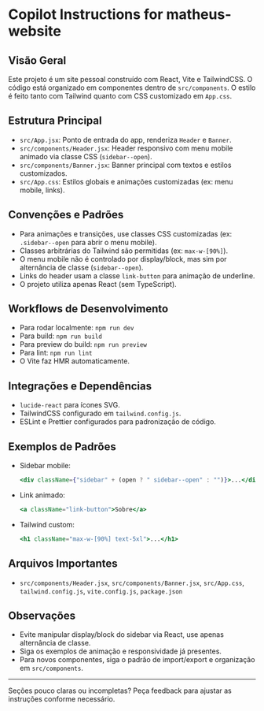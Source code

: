 # Copilot Instructions for matheus-website

## Visão Geral
Este projeto é um site pessoal construído com React, Vite e TailwindCSS. O código está organizado em componentes dentro de `src/components`. O estilo é feito tanto com Tailwind quanto com CSS customizado em `App.css`.

## Estrutura Principal
- `src/App.jsx`: Ponto de entrada do app, renderiza `Header` e `Banner`.
- `src/components/Header.jsx`: Header responsivo com menu mobile animado via classe CSS (`sidebar--open`).
- `src/components/Banner.jsx`: Banner principal com textos e estilos customizados.
- `src/App.css`: Estilos globais e animações customizadas (ex: menu mobile, links).

## Convenções e Padrões
- Para animações e transições, use classes CSS customizadas (ex: `.sidebar--open` para abrir o menu mobile).
- Classes arbitrárias do Tailwind são permitidas (ex: `max-w-[90%]`).
- O menu mobile não é controlado por display/block, mas sim por alternância de classe (`sidebar--open`).
- Links do header usam a classe `link-button` para animação de underline.
- O projeto utiliza apenas React (sem TypeScript).

## Workflows de Desenvolvimento
- Para rodar localmente: `npm run dev`
- Para build: `npm run build`
- Para preview do build: `npm run preview`
- Para lint: `npm run lint`
- O Vite faz HMR automaticamente.

## Integrações e Dependências
- `lucide-react` para ícones SVG.
- TailwindCSS configurado em `tailwind.config.js`.
- ESLint e Prettier configurados para padronização de código.

## Exemplos de Padrões
- Sidebar mobile:
  ```jsx
  <div className={"sidebar" + (open ? " sidebar--open" : "")}>...</div>
  ```
- Link animado:
  ```jsx
  <a className="link-button">Sobre</a>
  ```
- Tailwind custom:
  ```jsx
  <h1 className="max-w-[90%] text-5xl">...</h1>
  ```

## Arquivos Importantes
- `src/components/Header.jsx`, `src/components/Banner.jsx`, `src/App.css`, `tailwind.config.js`, `vite.config.js`, `package.json`

## Observações
- Evite manipular display/block do sidebar via React, use apenas alternância de classe.
- Siga os exemplos de animação e responsividade já presentes.
- Para novos componentes, siga o padrão de import/export e organização em `src/components`.

---

Seções pouco claras ou incompletas? Peça feedback para ajustar as instruções conforme necessário.
